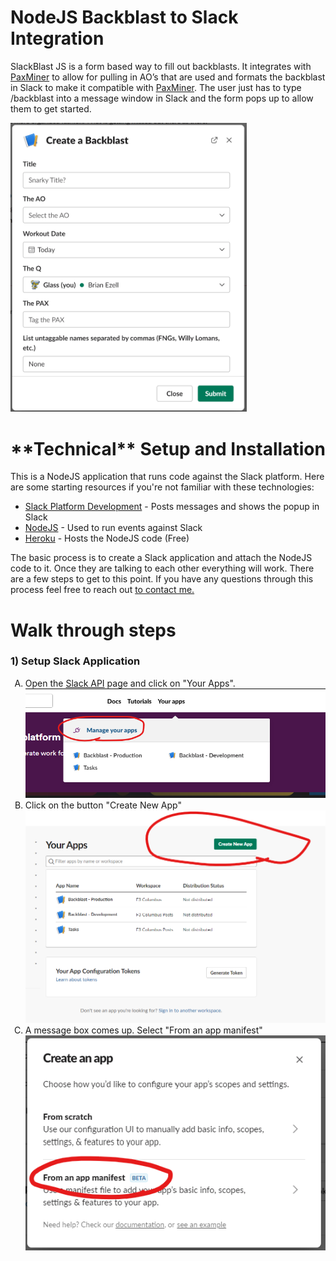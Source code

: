 <h1>NodeJS Backblast to Slack Integration</h1>
<p>SlackBlast JS is a form based way to fill out backblasts.  It integrates with <a href="https://github.com/F3Nation-Community/PAXminer">PaxMiner</a> to allow for pulling in AO’s that are used and formats the backblast in Slack to make it compatible with <a href="https://github.com/F3Nation-Community/PAXminer">PaxMiner</a>.  The user just has to type /backblast into a message window in Slack and the form pops up to allow them to get started.</p>

<img src="https://raw.githubusercontent.com/ezl81/f3-slack-integration-nodejs/main/Screenshots/Screenshot_Form.png" height="75%" width="75%"/>

<h1>**Technical** Setup and Installation</h1>

<p>This is a NodeJS application that runs code against the Slack platform.  Here are some starting resources if you're not familiar with these technologies:
  <ul>
    <li><a href="https://api.slack.com/start/overview#creating">Slack Platform Development</a> - Posts messages and shows the popup in Slack</li>
    <li><a href="https://nodejs.org/en/about/">NodeJS</a> - Used to run events against Slack</li>
    <li><a href="https://heroku.com">Heroku</a> - Hosts the NodeJS code (Free)</li>
  </ul>
</p>

<p>
  The basic process is to create a Slack application and attach the NodeJS code to it.  Once they are talking to each other everything will work. There are a few steps to get to this point.  If you have any questions through this process feel free to reach out <a href="mailto:EzellBrian@gmail.com">to contact me.</a>
</p>
<h1>Walk through steps</h1>
<h3>1) Setup Slack Application</h3>
<ol type="A">
  <li>
    Open the <a href="https://api.slack.com/">Slack API</a> page and click on "Your Apps".  <img src="https://raw.githubusercontent.com/ezl81/f3-slack-integration-nodejs/main/Screenshots/Screenshot_OpenApps.png" />
  </li>
  <li>
    Click on the button "Create New App" <br/><img src="https://raw.githubusercontent.com/ezl81/f3-slack-integration-nodejs/main/Screenshots/Screenshot_CreateNewApp_Button.png" />
  </li>
  <li>
    A message box comes up.  Select "From an app manifest"<br/> <img src="https://raw.githubusercontent.com/ezl81/f3-slack-integration-nodejs/main/Screenshots/Screenshot_CreateNewApp_FromManifest.png" />
  </li>
</ol>
